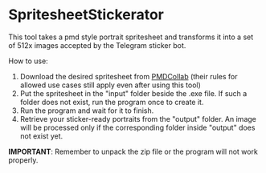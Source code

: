 # SpritesheetStickerator
This tool takes a pmd style portrait spritesheet and transforms it into a set of 512x images accepted by the Telegram sticker bot.

How to use:
1. Download the desired spritesheet from [PMDCollab](https://sprites.pmdcollab.org/index.html#/) (their rules for allowed use cases still apply even after using this tool)
2. Put the spritesheet in the "input" folder beside the .exe file. If such a folder does not exist, run the program once to create it.
3. Run the program and wait for it to finish.
4. Retrieve your sticker-ready portraits from the "output" folder.
An image will be processed only if the corresponding folder inside "output" does not exist yet.

**IMPORTANT**: Remember to unpack the zip file or the program will not work properly.

